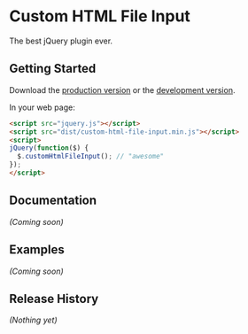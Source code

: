# Custom HTML File Input

The best jQuery plugin ever.

## Getting Started

Download the [production version][min] or the [development version][max].

[min]: https://raw.github.com/kvt/custom-file-input/master/dist/jquery.custom-file-input.min.js
[max]: https://raw.github.com/kvt/custom-file-input/master/dist/jquery.custom-file-input.js

In your web page:

```html
<script src="jquery.js"></script>
<script src="dist/custom-html-file-input.min.js"></script>
<script>
jQuery(function($) {
  $.customHtmlFileInput(); // "awesome"
});
</script>
```

## Documentation
_(Coming soon)_

## Examples
_(Coming soon)_

## Release History
_(Nothing yet)_

